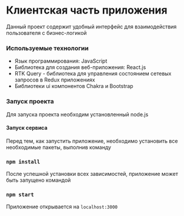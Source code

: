 # Клиентская часть приложения

Данный проект содержит удобный интерфейс для взаимодействия пользователя с бизнес-логикой

### Используемые технологии
<ul>
<li>Язык программирования: JavaScript</li>
<li>Библиотека для создания веб-приложения: React.js</li>
<li>RTK Query - библиотека для управления состоянием сетевых запросов в Redux приложениях</li>
<li>Библиотеки ui компонентов Chakra и Bootstrap</li>
</ul>

### Запуск проекта

Для запуска проекта необходим установленный node.js

#### Запуск сервиса

Перед тем, как запустить приложение, необходимо установить все необходимые пакеты, выполнив команду

### `npm install`

После успешной установки всех зависимостей, приложение может быть запущено командой

### `npm start`

Приложение открывается на `localhost:3000`
